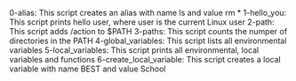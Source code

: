 0-alias: This script creates an alias with name ls and value rm *
1-hello_you: This script prints hello user, where user is the current Linux user
2-path: This script adds /action to $PATH
3-paths: This script counts the numper of directories in the PATH
4-global_variables: This script lists all environmental variables
5-local_variables: This script prints all environmental, local variables and functions
6-create_local_variable: This script creates a local variable with name BEST and value School
